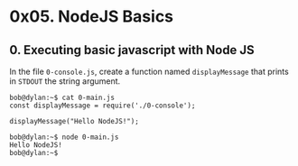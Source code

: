 #   0x05. NodeJS Basics


##  0. Executing basic javascript with Node JS

In the file `0-console.js`, create a function named `displayMessage` that prints in `STDOUT` the string argument.

```
bob@dylan:~$ cat 0-main.js
const displayMessage = require('./0-console');

displayMessage("Hello NodeJS!");

bob@dylan:~$ node 0-main.js
Hello NodeJS!
bob@dylan:~$
```